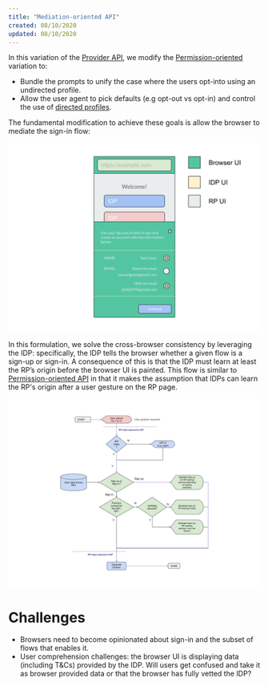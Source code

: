 ```yaml
---
title: "Mediation-oriented API"
created: 08/10/2020
updated: 08/10/2020
---
```


In this variation of the [Provider API](consumers.md#the-provider-api), we modify the [Permission-oriented](consumers.md#the-permission-oriented-variation) variation to:

- Bundle the prompts to unify the case where the users opt-into using an undirected profile.
- Allow the user agent to pick defaults (e.g opt-out vs opt-in) and control the use of [directed profiles](directed_basic_profile.md).

The fundamental modification to achieve these goals is allow the browser to mediate the sign-in flow:  

![](static/mock13.svg)

In this formulation, we solve the cross-browser consistency by leveraging the IDP: specifically, the IDP tells the browser whether a given flow is a sign-up or sign-in. A consequence of this is that the IDP must learn at least the RP’s origin before the browser UI is painted. This flow is similar to [Permission-oriented API](permission_oriented_api.md) in that it makes the assumption that IDPs can learn the RP's origin after a user gesture on the RP page.

![](static/mock18.svg)

# Challenges

- Browsers need to become opinionated about sign-in and the subset of flows that enables it.
- User comprehension challenges: the browser UI is displaying data (including T&Cs) provided by the IDP. Will users get confused and take it as browser provided data or that the browser has fully vetted the IDP?
